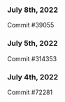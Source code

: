 ### July 8th, 2022

Commit #39055

### July 5th, 2022

Commit #314353


### July 4th, 2022

Commit #72281
